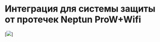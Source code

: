 # Интеграция для системы защиты от протечек Neptun ProW+Wifi
[![](https://github.com/allovaro/neptun_homeassistant/doc/xmodul-upravleniya-neptun-prow-wifi--400x400.png)]
